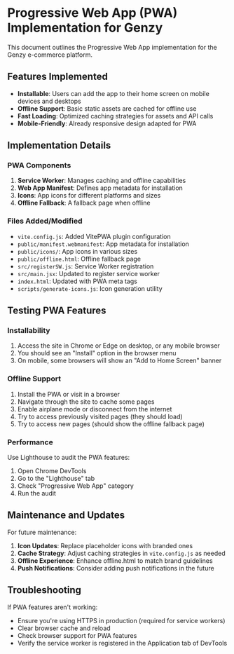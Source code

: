 # Progressive Web App (PWA) Implementation for Genzy

This document outlines the Progressive Web App implementation for the Genzy e-commerce platform.

## Features Implemented

- **Installable**: Users can add the app to their home screen on mobile devices and desktops
- **Offline Support**: Basic static assets are cached for offline use
- **Fast Loading**: Optimized caching strategies for assets and API calls
- **Mobile-Friendly**: Already responsive design adapted for PWA

## Implementation Details

### PWA Components

1. **Service Worker**: Manages caching and offline capabilities
2. **Web App Manifest**: Defines app metadata for installation
3. **Icons**: App icons for different platforms and sizes
4. **Offline Fallback**: A fallback page when offline

### Files Added/Modified

- `vite.config.js`: Added VitePWA plugin configuration
- `public/manifest.webmanifest`: App metadata for installation
- `public/icons/`: App icons in various sizes
- `public/offline.html`: Offline fallback page
- `src/registerSW.js`: Service Worker registration
- `src/main.jsx`: Updated to register service worker
- `index.html`: Updated with PWA meta tags
- `scripts/generate-icons.js`: Icon generation utility

## Testing PWA Features

### Installability

1. Access the site in Chrome or Edge on desktop, or any mobile browser
2. You should see an "Install" option in the browser menu
3. On mobile, some browsers will show an "Add to Home Screen" banner

### Offline Support

1. Install the PWA or visit in a browser
2. Navigate through the site to cache some pages
3. Enable airplane mode or disconnect from the internet
4. Try to access previously visited pages (they should load)
5. Try to access new pages (should show the offline fallback page)

### Performance

Use Lighthouse to audit the PWA features:

1. Open Chrome DevTools
2. Go to the "Lighthouse" tab
3. Check "Progressive Web App" category
4. Run the audit

## Maintenance and Updates

For future maintenance:

1. **Icon Updates**: Replace placeholder icons with branded ones
2. **Cache Strategy**: Adjust caching strategies in `vite.config.js` as needed
3. **Offline Experience**: Enhance offline.html to match brand guidelines
4. **Push Notifications**: Consider adding push notifications in the future

## Troubleshooting

If PWA features aren't working:

- Ensure you're using HTTPS in production (required for service workers)
- Clear browser cache and reload
- Check browser support for PWA features
- Verify the service worker is registered in the Application tab of DevTools
